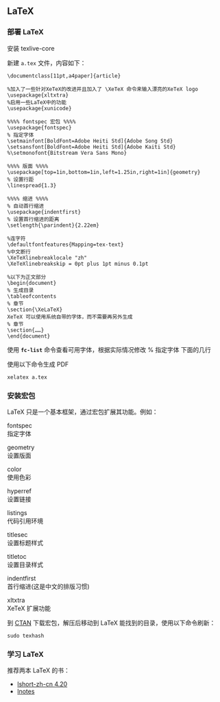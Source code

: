 ## LaTeX

### 部署 LaTeX

安装 texlive-core

新建 `a.tex` 文件，内容如下：

```shell
\documentclass[11pt,a4paper]{article}

%加入了一些针对XeTeX的改进并且加入了 \XeTeX 命令来输入漂亮的XeTeX logo
\usepackage{xltxtra}
%启用一些LaTeX中的功能
\usepackage{xunicode}

%%%% fontspec 宏包 %%%%
\usepackage{fontspec}           
% 指定字体
\setmainfont[BoldFont=Adobe Heiti Std]{Adobe Song Std}
\setsansfont[BoldFont=Adobe Heiti Std]{Adobe Kaiti Std}
%\setmonofont{Bitstream Vera Sans Mono}

%%%% 版面 %%%%
\usepackage[top=1in,bottom=1in,left=1.25in,right=1in]{geometry} 
% 设置行距
\linespread{1.3}

%%%% 缩进 %%%%
% 自动首行缩进
\usepackage{indentfirst}        
% 设置首行缩进的距离
\setlength{\parindent}{2.22em}

%连字符
\defaultfontfeatures{Mapping=tex-text}
%中文断行
\XeTeXlinebreaklocale "zh"
\XeTeXlinebreakskip = 0pt plus 1pt minus 0.1pt

%以下为正文部分  
\begin{document}
% 生成目录
\tableofcontents  
% 章节  
\section{\XeLaTeX}  
XeTeX 可以使用系统自带的字体，而不需要再另外生成
% 章节  
\section{……}  
\end{document}  
```

使用 **`fc-list`** 命令查看可用字体，根据实际情况修改 % 指定字体
下面的几行

使用以下命令生成 PDF

```shell
xelatex a.tex  
```

### 安装宏包

LaTeX 只是一个基本框架，通过宏包扩展其功能。例如：

fontspec  
指定字体

geometry  
设置版面

color  
使用色彩

hyperref  
设置链接

listings  
代码引用环境

titlesec  
设置标题样式

titletoc  
设置目录样式

indentfirst  
首行缩进(这是中文的排版习惯)

xltxtra  
XeTeX 扩展功能

到 [CTAN](http://www.ctan.org/) 下载宏包，解压后移动到 LaTeX
能找到的目录，使用以下命令刷新：

```shell
sudo texhash    
```

### 学习 LaTeX

推荐两本 LaTeX 的书：

- [lshort-zh-cn
  4.20](http://bbs.ctex.org/viewthread.php?tid=40736&extra=page%3D1)
- [lnotes](http://bbs.ctex.org/viewthread.php?tid=43774&extra=page%3D1)
